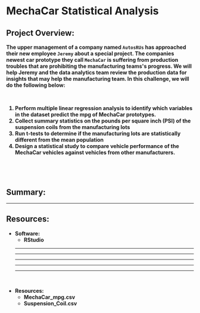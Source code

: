 # MechaCar Statistical Analysis

## Project Overview:

<b>

The upper management of a company named `AutosRUs` has approached their new employee `Jeremy` about a special project. The companies newest car prototype they call `MechaCar` is suffering from production troubles that are prohibiting the manufacturing teams's progress. We will help Jeremy and the data analytics team review the production data for insights that may help the manufacturing team. In this challenge, we will do the following below:

<br>

1. Perform multiple linear regression analysis to identify which variables in the dataset predict the mpg of MechaCar prototypes.
2. Collect summary statistics on the pounds per square inch (PSI) of the suspension coils from the manufacturing lots
3. Run t-tests to determine if the manufacturing lots are statistically different from the mean population
4. Design a statistical study to compare vehicle performance of the MechaCar vehicles against vehicles from other manufacturers.



#



#



#




#



#



#



<br>

## Summary:

----------------------------------------------------------------------------

## Resources:

- Software:
    - RStudio
    - ----------------
    - -------------------
    - -------------
    - --------------
    - --------------

<br>

- Resources:
    - MechaCar_mpg.csv
    - Suspension_Coil.csv
  
<br>

<b/>